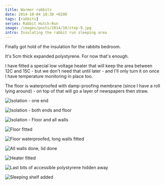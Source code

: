 ```yaml
---
title: Warmer rabbits
date: 2014-10-04 18:38 +0200
tags: [rabbits]
series: Rabbit Hutch-Run
image: /images/posts/2014/10/step-9.jpg
intro: Insulating the rabbit run sleeping area
---
```


Finally got hold of the insulation for the rabbits bedroom.

It's 5cm thick expanded polystyrene. For now that's enough.

I have fitted a special low voltage heater that will keep the area between 12C and 15C - but we don't need that until later - and I'll only turn it on once I have temperature monitoring in place too.

The floor is waterproofed with damp-proofing membrane (since I have a roll lying around) - on top of that will go a layer of newspapers then straw.

![Isolation - one end](/images/posts/2014/10/step-1.jpg)

![Isolation - both ends and floor](/images/posts/2014/10/step-2.jpg)

![Isolation - Floor and all walls](/images/posts/2014/10/step-3.jpg)

![Floor fitted](/images/posts/2014/10/step-4.jpg)

![Floor waterproofed, long walls fitted](/images/posts/2014/10/step-5.jpg)

![All walls done, lid done](/images/posts/2014/10/step-6.jpg)

![Heater fitted](/images/posts/2014/10/step-7.jpg)

![Last bits of accessible polystyrene hidden away](/images/posts/2014/10/step-8.jpg)

![Sleeping shelf added](/images/posts/2014/10/step-9.jpg)
